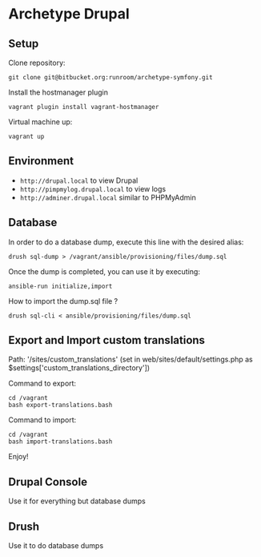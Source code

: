 # Archetype Drupal

## Setup

Clone repository:

    git clone git@bitbucket.org:runroom/archetype-symfony.git

Install the hostmanager plugin

    vagrant plugin install vagrant-hostmanager

Virtual machine up:

    vagrant up

## Environment

- `http://drupal.local` to view Drupal
- `http://pimpmylog.drupal.local` to view logs
- `http://adminer.drupal.local` similar to PHPMyAdmin

## Database

In order to do a database dump, execute this line with the desired alias:

```
drush sql-dump > /vagrant/ansible/provisioning/files/dump.sql
```

Once the dump is completed, you can use it by executing:

```
ansible-run initialize,import
```

How to import the dump.sql file ?

```
drush sql-cli < ansible/provisioning/files/dump.sql
```

## Export and Import custom translations

Path: '/sites/custom_translations' (set in web/sites/default/settings.php as $settings['custom_translations_directory'])

Command to export:
```
cd /vagrant
bash export-translations.bash
```

Command to import:
```
cd /vagrant
bash import-translations.bash
```

Enjoy!

## Drupal Console

Use it for everything but database dumps

## Drush

Use it to do database dumps
